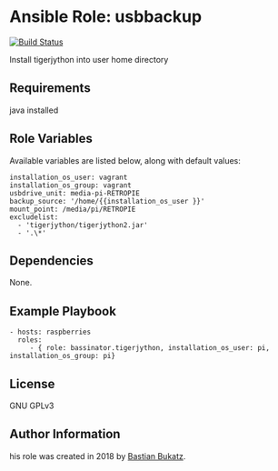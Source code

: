 # Ansible Role: usbbackup

[![Build Status](https://travis-ci.com/Bassinator/ansible-role-usbbackup.svg?branch=master)](https://travis-ci.com/Bassinator/ansible-role-usbbackup)

Install tigerjython into user home directory

## Requirements

java installed

## Role Variables

Available variables are listed below, along with default values:

    installation_os_user: vagrant
    installation_os_group: vagrant
    usbdrive_unit: media-pi-RETROPIE
    backup_source: '/home/{{installation_os_user }}'
    mount_point: /media/pi/RETROPIE
    excludelist:
      - 'tigerjython/tigerjython2.jar'
      - '.\*'


## Dependencies

None.


## Example Playbook

    - hosts: raspberries
      roles:
         - { role: bassinator.tigerjython, installation_os_user: pi, installation_os_group: pi}

## License

GNU GPLv3

## Author Information
his role was created in 2018 by [Bastian Bukatz](https://bassinator.github.io).
